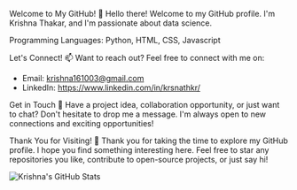Welcome to My GitHub!
👋 Hello there! Welcome to my GitHub profile. I'm Krishna Thakar, and I'm passionate about data science.

Programming Languages: Python, HTML, CSS, Javascript

Let's Connect!
📫 Want to reach out? Feel free to connect with me on:
 - Email: krishna161003@gmail.com
 - LinkedIn: https://www.linkedin.com/in/krsnathkr/

Get in Touch
💌 Have a project idea, collaboration opportunity, or just want to chat? Don't hesitate to drop me a message. I'm always open to new connections and exciting opportunities!

Thank You for Visiting!
🙏 Thank you for taking the time to explore my GitHub profile. I hope you find something interesting here. Feel free to star any repositories you like, contribute to open-source projects, or just say hi!

![Krishna's GitHub Stats](https://github-readme-stats.vercel.app/api?username=krsnathkr&show_icons=true&theme=merko&hide=stars,issues&hide_rank=true)

